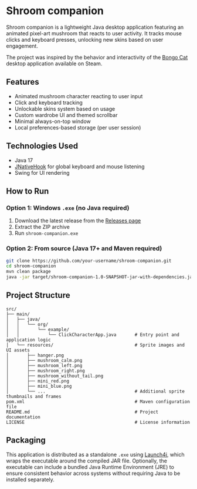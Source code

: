 # Shroom companion

Shroom companion is a lightweight Java desktop application featuring an animated pixel-art mushroom that reacts to user activity. It tracks mouse clicks and keyboard presses, unlocking new skins based on user engagement.

The project was inspired by the behavior and interactivity of the [Bongo Cat](https://store.steampowered.com/app/3419430/Bongo_Cat/) desktop application available on Steam.

## Features

- Animated mushroom character reacting to user input
- Click and keyboard tracking
- Unlockable skins system based on usage
- Custom wardrobe UI and themed scrollbar
- Minimal always-on-top window
- Local preferences-based storage (per user session)

## Technologies Used

- Java 17
- [JNativeHook](https://github.com/kwhat/jnativehook) for global keyboard and mouse listening
- Swing for UI rendering

## How to Run

### Option 1: Windows `.exe` (no Java required)

1. Download the latest release from the [Releases page](https://github.com/annasozonova/shroom-companion/releases)
2. Extract the ZIP archive
3. Run `shroom-companion.exe`

### Option 2: From source (Java 17+ and Maven required)

```bash
git clone https://github.com/your-username/shroom-companion.git
cd shroom-companion
mvn clean package
java -jar target/shroom-companion-1.0-SNAPSHOT-jar-with-dependencies.jar
```
## Project Structure

```plaintext
src/
├── main/
│   ├── java/                       
│   │   └── org/
│   │       └── example/
│   │           └── ClickCharacterApp.java       # Entry point and application logic
│   └── resources/                               # Sprite images and UI assets
│       ├── hanger.png
│       ├── mushroom_calm.png
│       ├── mushroom_left.png
│       ├── mushroom_right.png
│       ├── mushroom_without_tail.png
│       ├── mini_red.png
│       ├── mini_blue.png
│       └── ...                                  # Additional sprite thumbnails and frames
pom.xml                                          # Maven configuration file
README.md                                        # Project documentation
LICENSE                                          # License information
```
## Packaging

This application is distributed as a standalone `.exe` using [Launch4j](http://launch4j.sourceforge.net/), which wraps the executable around the compiled JAR file. Optionally, the executable can include a bundled Java Runtime Environment (JRE) to ensure consistent behavior across systems without requiring Java to be installed separately.



